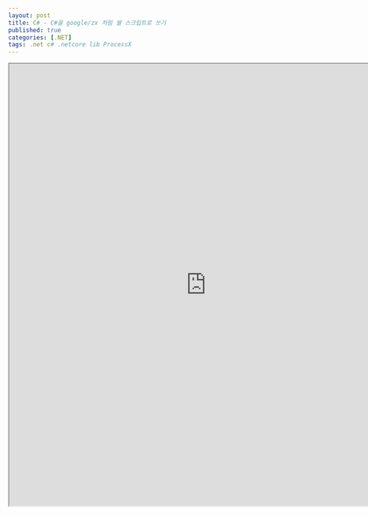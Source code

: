 ```yaml
---
layout: post
title: C# - C#을 google/zx 처럼 쉘 스크립트로 쓰기
published: true
categories: [.NET]
tags: .net c# .netcore lib ProcessX
---  
```

<iframe width="800" height="900" src="https://docs.google.com/document/d/e/2PACX-1vQWF_fZlNRFaA3_1eVOqx59zMGol_RK7ZrP8j-OaP-4JEMWLe1JvL3nbuLGtvVvYU8N5s-jM_OcStOX/pub?embedded=true"></iframe>    
   